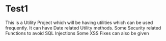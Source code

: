 # Test1
This is a Utility Project which will be having utilities which can be used frequently.
It can have  Date related Utility methods.
Some Security related Functions to avoid SQL Injections
Some XSS Fixes can also be given

